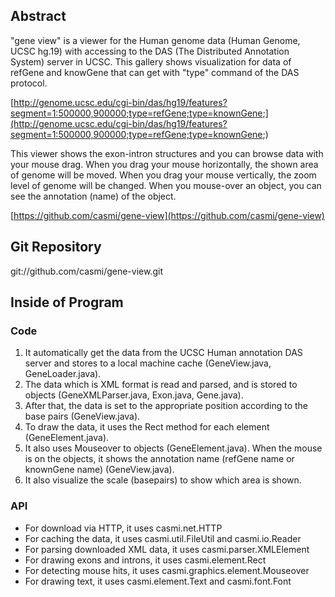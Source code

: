 ## Abstract

"gene view" is a viewer for the Human genome data (Human Genome, UCSC hg.19) with accessing to the DAS (The Distributed Annotation System) server in UCSC. This gallery shows visualization for data of refGene and knowGene that can get with "type" command of the DAS protocol.

[http://genome.ucsc.edu/cgi-bin/das/hg19/features?segment=1:500000,900000;type=refGene;type=knownGene;](http://genome.ucsc.edu/cgi-bin/das/hg19/features?segment=1:500000,900000;type=refGene;type=knownGene;)

This viewer shows the exon-intron structures and you can browse data with your mouse drag. When you drag your mouse horizontally, the shown area of genome will be moved. When you drag your mouse vertically, the zoom level of genome will be changed. When you mouse-over an object, you can see the annotation (name) of the object.

[https://github.com/casmi/gene-view](https://github.com/casmi/gene-view)

## Git Repository

git://github.com/casmi/gene-view.git

## Inside of Program

### Code

 1. It automatically get the data from the UCSC Human annotation DAS server and stores to a local machine cache (GeneView.java, GeneLoader.java).
 2. The data which is XML format is read and parsed, and is stored to objects (GeneXMLParser.java, Exon.java, Gene.java).
 3. After that, the data is set to the appropriate position according to the base pairs (GeneView.java).
 4. To draw the data, it uses the Rect method for each element (GeneElement.java).
 5. It also uses Mouseover to objects (GeneElement.java). When the mouse is on the objects, it shows the annotation name (refGene name or knownGene name) (GeneView.java).
 6. It also visualize the scale (basepairs) to show which area is shown.

### API

 - For download via HTTP, it uses casmi.net.HTTP
 - For caching the data, it uses casmi.util.FileUtil and casmi.io.Reader
 - For parsing downloaded XML data, it uses casmi.parser.XMLElement
 - For drawing exons and introns, it uses casmi.element.Rect
 - For detecting mouse hits, it uses casmi.graphics.element.Mouseover
 - For drawing text, it uses casmi.element.Text and casmi.font.Font
